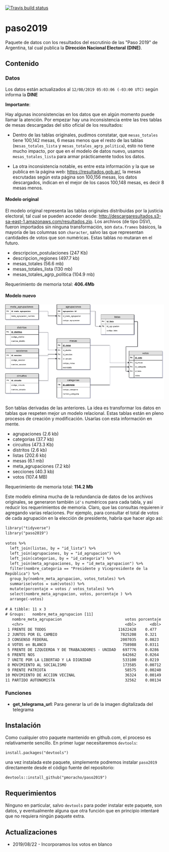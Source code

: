 <!-- badges: start -->
  [![Travis build status](https://travis-ci.org/pmoracho/paso2019.svg?branch=master)](https://travis-ci.org/pmoracho/paso2019)
  <!-- badges: end -->

# paso2019

Paquete de datos con los resultados del escrutinio de las "Paso 2019" de Argentina, tal cual publica la **Dirección Nacional Electoral (DINE)**.

## Contenido

### Datos

Los datos están actualizados al `12/08/2019 05:03:06 (-03:00 UTC)` según informa la **DINE**

**Importante**:

Hay algunas inconsistencias en los datos que en algún momento puede llamar la atención. Por empezar hay una inconsistencia entre las tres tablas de mesas descargadas del sitio oficial de los resultados:

* Dentro de las tablas originales, pudimos constatar, que `mesas_totales` tiene 100,142  mesas, 6 mesas menos que el resto de las tablas (`mesas_totales_lista` y `mesas_totales_agrp_politica`), esto no tiene mucho impacto, por que en el modelo de datos nuevo, usamos `mesas_totales_lista` para armar prácticamente todos los datos.

* La otra inconsistencia notable, es entre esta información y la que se publica en la página web: https://resultados.gob.ar/, la mesas escrutadas según esta página son 100,156 mesas, los datos descargados, indican en el mejor de los casos 100,148 mesas, es decir 8 mesas menos.

#### Modelo original

El modelo original representa las tablas originales distribuidas por la justicia electoral, tal cual se pueden acceder desde: http://descargaresultados.s3-sa-east-1.amazonaws.com/resultados.zip. Los archivos (de tipo DSV), fueron importados sin ninguna transformación, son `data.frames` básicos, la mayoría de las columnas son `character`, salvo las que representan cantidades de votos que son numéricas. Estas tablas no mutaran en el futuro. 

* descripcion_postulaciones (247 Kb)
* descripcion_regiones (497.7 kb)
* mesas_totales (56.6 mb)
* mesas_totales_lista (130 mb)
* mesas_totales_agrp_politica (104.9 mb)

Requerimiento de memoria total: **406.4Mb**

#### Modelo nuevo

![Modelo nuevo](doc/img/modelo_paso2019.png)

Son tablas derivadas de las anteriores. La idea es transformar los datos en tablas que respeten mejor un modelo relacional. Estas tablas están en pleno procesos de creación y modificación. Usarlas con esta información en mente.

* agrupaciones (2.6 kb)
* categorias (37.7 kb)
* circuitos (473.3 Kb)
* distritos (2.6 kb)
* listas (202.6 kb)
* mesas (6.1 mb)
* meta_agrupaciones (7.2 kb)
* secciones (40.3 kb)
* votos (107.4 MB)

Requerimiento de memoria total: **114.2 Mb**

Este modelo elimina mucha de la redundancia de datos de los archivos originales, se generaron también `id's` numéricos para cada tabla, y así reducir los requerimientos de memoria. Claro, que las consultas requieren ir agregando varias relaciones. Por ejemplo, para consultar el total de votos de cada agrupación en la elección de presidente, habría que hacer algo así:

    library("tidyverse")
    library("paso2019")
    
    votos %>% 
      left_join(listas, by = "id_lista") %>% 
      left_join(agrupaciones, by = "id_agrupacion") %>% 
      left_join(categorias, by = "id_categoria") %>% 
      left_join(meta_agrupaciones, by = "id_meta_agrupacion") %>% 
      filter(nombre_categoria == "Presidente y Vicepresidente de la República") %>% 
      group_by(nombre_meta_agrupacion, votos_totales) %>% 
      summarise(votos = sum(votos)) %>% 
      mutate(porcentaje = votos / votos_totales) %>% 
      select(nombre_meta_agrupacion, votos, porcentaje ) %>% 
      arrange(-votos)
      
    # A tibble: 11 x 3
    # Groups:   nombre_meta_agrupacion [11]
       nombre_meta_agrupacion                            votos porcentaje
       <chr>                                             <dbl>      <dbl>
     1 FRENTE DE TODOS                                11622428    0.477  
     2 JUNTOS POR EL CAMBIO                            7825208    0.321  
     3 CONSENSO FEDERAL                                2007035    0.0823 
     4 VOTOS en BLANCO                                  758988    0.0311 
     5 FRENTE DE IZQUIERDA Y DE TRABAJADORES - UNIDAD   697776    0.0286 
     6 FRENTE NOS                                       642662    0.0264 
     7 UNITE POR LA LIBERTAD Y LA DIGNIDAD              533100    0.0219 
     8 MOVIMIENTO AL SOCIALISMO                         173585    0.00712
     9 FRENTE PATRIOTA                                   58575    0.00240
    10 MOVIMIENTO DE ACCION VECINAL                      36324    0.00149
    11 PARTIDO AUTONOMISTA                               32562    0.00134


### Funciones

* **get_telegrama_url**: Para generar la url de la imagen digitalizada del telegrama

## Instalación

Como cualquier otro paquete mantenido en github.com, el proceso es relativamente sencillo. En primer lugar necesitaremos `devtools`:

    install.packages("devtools")

una vez instalada este paquete, simplemente podremos instalar `paso2019` directamente desde el código fuente del repositorio:

    devtools::install_github("pmoracho/paso2019")

## Requerimientos

Ninguno en particular, salvo `devtools` para poder instalar este paquete, son datos, y eventualmente alguna que otra función que en principio intentaré que no requiera ningún paquete extra. 

## Actualizaciones

* 2019/08/22 - Incorporamos los votos en blanco
